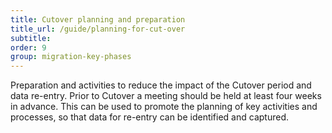 ```yaml
---
title: Cutover planning and preparation
title_url: /guide/planning-for-cut-over
subtitle:
order: 9
group: migration-key-phases
---
```


Preparation and activities to reduce the impact of the Cutover period and data re-entry. Prior to Cutover a meeting should be held at least four weeks in advance. This can be used to promote the planning of key activities and processes, so that data for re-entry can be identified and captured.

